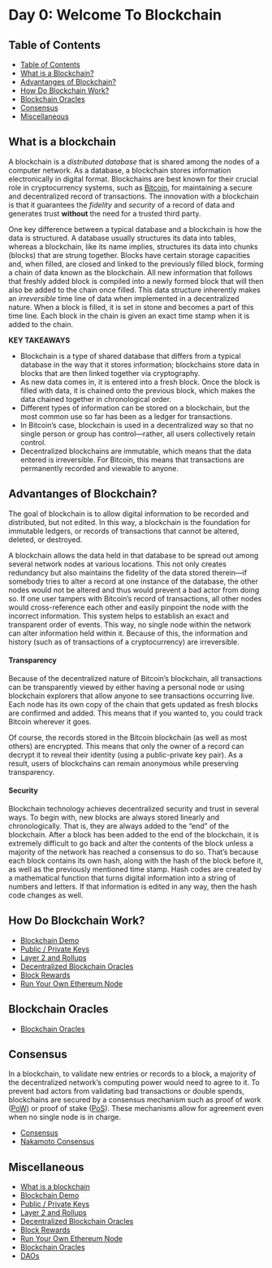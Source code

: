 # Day 0: Welcome To Blockchain

## Table of Contents
- [Table of Contents](##table-of-contents)
- [What is a Blockchain?](##what-is-a-blockchain?)
- [Advantanges of Blockchain?](##advantanges-of-blockchain?)
- [How Do Blockchain Work?](##how-do-blockchain-work?)
- [Blockchain Oracles](##blockchain-oracles)
- [Consensus](##consensus)
- [Miscellaneous](##miscellaneous)


## What is a blockchain

A blockchain is a *distributed database* that is shared among the nodes of a computer network. As a database, a blockchain stores information electronically in digital format. Blockchains are best known for their crucial role in cryptocurrency systems, such as [Bitcoin](https://bitcoin.org/bitcoin.pdf), for maintaining a secure and decentralized record of transactions. The innovation with a blockchain is that it guarantees the *fidelity* and *security* of a record of data and generates trust **without** the need for a trusted third party.

One key difference between a typical database and a blockchain is how the data is structured. A database usually structures its data into tables, whereas a blockchain, like its name implies, structures its data into chunks (blocks) that are strung together. Blocks have certain storage capacities and, when filled, are closed and linked to the previously filled block, forming a chain of data known as the blockchain. All new information that follows that freshly added block is compiled into a newly formed block that will then also be added to the chain once filled. This data structure inherently makes an *irreversible* time line of data when implemented in a decentralized nature. When a block is filled, it is set in stone and becomes a part of this time line. Each block in the chain is given an exact time stamp when it is added to the chain.

**KEY TAKEAWAYS**
- Blockchain is a type of shared database that differs from a typical database in the way that it stores information; blockchains store data in blocks that are then linked together via cryptography.
- As new data comes in, it is entered into a fresh block. Once the block is filled with data, it is chained onto the previous block, which makes the data chained together in chronological order.
- Different types of information can be stored on a blockchain, but the most common use so far has been as a ledger for transactions.
- In Bitcoin’s case, blockchain is used in a decentralized way so that no single person or group has control—rather, all users collectively retain control.
- Decentralized blockchains are immutable, which means that the data entered is irreversible. For Bitcoin, this means that transactions are permanently recorded and viewable to anyone.

## Advantanges of Blockchain?

The goal of blockchain is to allow digital information to be recorded and distributed, but not edited. In this way, a blockchain is the foundation for immutable ledgers, or records of transactions that cannot be altered, deleted, or destroyed.

A blockchain allows the data held in that database to be spread out among several network nodes at various locations. This not only creates redundancy but also maintains the fidelity of the data stored therein—if somebody tries to alter a record at one instance of the database, the other nodes would not be altered and thus would prevent a bad actor from doing so. If one user tampers with Bitcoin’s record of transactions, all other nodes would cross-reference each other and easily pinpoint the node with the incorrect information. This system helps to establish an exact and transparent order of events. This way, no single node within the network can alter information held within it. Because of this, the information and history (such as of transactions of a cryptocurrency) are irreversible.

#### Transparency
Because of the decentralized nature of Bitcoin’s blockchain, all transactions can be transparently viewed by either having a personal node or using blockchain explorers that allow anyone to see transactions occurring live. Each node has its own copy of the chain that gets updated as fresh blocks are confirmed and added. This means that if you wanted to, you could track Bitcoin wherever it goes.

Of course, the records stored in the Bitcoin blockchain (as well as most others) are encrypted. This means that only the owner of a record can decrypt it to reveal their identity (using a public-private key pair). As a result, users of blockchains can remain anonymous while preserving transparency.

#### Security
Blockchain technology achieves decentralized security and trust in several ways. To begin with, new blocks are always stored linearly and chronologically. That is, they are always added to the “end” of the blockchain. After a block has been added to the end of the blockchain, it is extremely difficult to go back and alter the contents of the block unless a majority of the network has reached a consensus to do so. That’s because each block contains its own hash, along with the hash of the block before it, as well as the previously mentioned time stamp. Hash codes are created by a mathematical function that turns digital information into a string of numbers and letters. If that information is edited in any way, then the hash code changes as well.

## How Do Blockchain Work?
- [Blockchain Demo](https://andersbrownworth.com/blockchain/)
- [Public / Private Keys](https://andersbrownworth.com/blockchain/public-private-keys/keys)
- [Layer 2 and Rollups](https://ethereum.org/en/developers/docs/scaling/layer-2-rollups/)
- [Decentralized Blockchain Oracles](https://blog.chain.link/what-is-the-blockchain-oracle-problem/)
- [Block Rewards](https://www.investopedia.com/terms/b/block-reward.asp)
- [Run Your Own Ethereum Node](https://geth.ethereum.org/docs/getting-started)

## Blockchain Oracles
- [Blockchain Oracles](https://betterprogramming.pub/what-is-a-blockchain-oracle-f5ccab8dbd72?source=friends_link&sk=d921a38466df8a9176ed8dd767d8c77d)


## Consensus
In a blockchain, to validate new entries or records to a block, a majority of the decentralized network’s computing power would need to agree to it. To prevent bad actors from validating bad transactions or double spends, blockchains are secured by a consensus mechanism such as proof of work ([PoW](https://ethereum.org/en/developers/docs/consensus-mechanisms/pow/)) or proof of stake ([PoS](https://ethereum.org/en/developers/docs/consensus-mechanisms/pos/)). These mechanisms allow for agreement even when no single node is in charge.

- [Consensus](https://wiki.polkadot.network/docs/learn-consensus)
- [Nakamoto Consensus](https://blockonomi.com/nakamoto-consensus/)

## Miscellaneous
- [What is a blockchain](https://www.investopedia.com/terms/b/blockchain.asp)
- [Blockchain Demo](https://andersbrownworth.com/blockchain/)
- [Public / Private Keys](https://andersbrownworth.com/blockchain/public-private-keys/keys)
- [Layer 2 and Rollups](https://ethereum.org/en/developers/docs/scaling/layer-2-rollups/)
- [Decentralized Blockchain Oracles](https://blog.chain.link/what-is-the-blockchain-oracle-problem/)
- [Block Rewards](https://www.investopedia.com/terms/b/block-reward.asp)
- [Run Your Own Ethereum Node](https://geth.ethereum.org/docs/getting-started)
- [Blockchain Oracles](https://betterprogramming.pub/what-is-a-blockchain-oracle-f5ccab8dbd72?source=friends_link&sk=d921a38466df8a9176ed8dd767d8c77d)
- [DAOs](https://www.investopedia.com/tech/what-dao/)